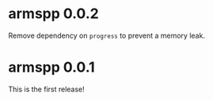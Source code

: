 # armspp 0.0.2

Remove dependency on `progress` to prevent a memory leak.

# armspp 0.0.1

This is the first release!
